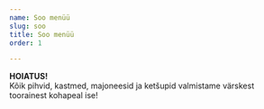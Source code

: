 ```yaml
---
name: Soo menüü
slug: soo
title: Soo menüü
order: 1

---
```

**HOIATUS!**  
Kõik pihvid, kastmed, majoneesid ja ketšupid valmistame värskest toorainest kohapeal ise!
